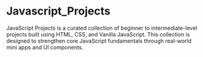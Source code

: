 # Javascript_Projects
JavaScript Projects is a curated collection of beginner to intermediate-level projects built using HTML, CSS, and Vanilla JavaScript. This collection is designed to strengthen core JavaScript fundamentals through real-world mini apps and UI components.

